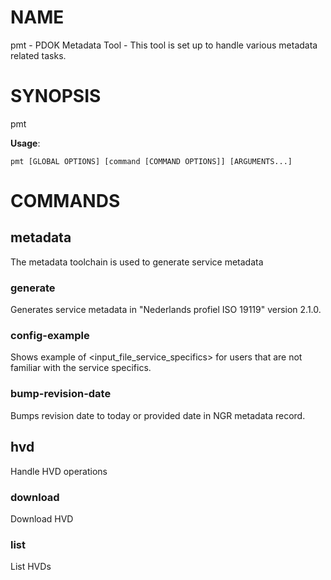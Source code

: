 # NAME

pmt - PDOK Metadata Tool - This tool is set up to handle various metadata related tasks.

# SYNOPSIS

pmt

**Usage**:

```
pmt [GLOBAL OPTIONS] [command [COMMAND OPTIONS]] [ARGUMENTS...]
```

# COMMANDS

## metadata

The metadata toolchain is used to generate service metadata

### generate

Generates service metadata in "Nederlands profiel ISO 19119" version 2.1.0.

### config-example

Shows example of <input_file_service_specifics> for users that are not familiar with the service specifics.

### bump-revision-date

Bumps revision date to today or provided date in NGR metadata record.

## hvd

Handle HVD operations

### download

Download HVD

### list

List HVDs
